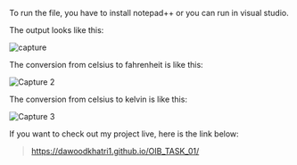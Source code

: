 To run the file, you have to install notepad++ or you can run in visual studio.

The output looks like this:

![capture](https://github.com/dawoodkhatri1/OIB_TASK_01/assets/136968266/ca5bdc52-80f8-48aa-9bef-dd04358833b3)


The conversion from celsius to fahrenheit is like this:

![Capture 2](https://github.com/dawoodkhatri1/OIB_TASK_01/assets/136968266/58a1f062-c0e4-4cc5-977b-91433e283cf7)


The conversion from celsius to kelvin is like this:

![Capture 3](https://github.com/dawoodkhatri1/OIB_TASK_01/assets/136968266/fe974491-288c-4441-89b4-04d3a808e893)

If you want to check out my project live, here is the link below:

> https://dawoodkhatri1.github.io/OIB_TASK_01/
